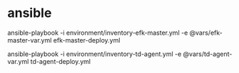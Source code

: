 # ansible
ansible-playbook -i environment/inventory-efk-master.yml  -e @vars/efk-master-var.yml   efk-master-deploy.yml


ansible-playbook -i environment/inventory-td-agent.yml -e @vars/td-agent-var.yml td-agent-deploy.yml